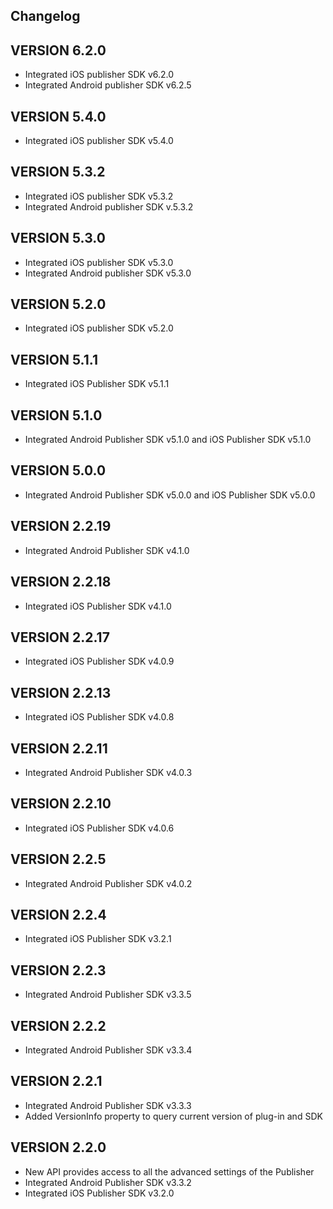 ## Changelog

## VERSION 6.2.0
* Integrated iOS publisher SDK v6.2.0
* Integrated Android publisher SDK v6.2.5

## VERSION 5.4.0
* Integrated iOS publisher SDK v5.4.0

## VERSION 5.3.2
* Integrated iOS publisher SDK v5.3.2
* Integrated Android publisher SDK v.5.3.2

## VERSION 5.3.0
* Integrated iOS publisher SDK v5.3.0
* Integrated Android publisher SDK v5.3.0

## VERSION 5.2.0
* Integrated iOS publisher SDK v5.2.0

## VERSION 5.1.1
* Integrated iOS Publisher SDK v5.1.1

## VERSION 5.1.0
* Integrated Android Publisher SDK v5.1.0 and iOS Publisher SDK v5.1.0

## VERSION 5.0.0
* Integrated Android Publisher SDK v5.0.0 and iOS Publisher SDK v5.0.0

## VERSION 2.2.19
* Integrated Android Publisher SDK v4.1.0

## VERSION 2.2.18
* Integrated iOS Publisher SDK v4.1.0

## VERSION 2.2.17
* Integrated iOS Publisher SDK v4.0.9

## VERSION 2.2.13
* Integrated iOS Publisher SDK v4.0.8

## VERSION 2.2.11
* Integrated Android Publisher SDK v4.0.3

## VERSION 2.2.10
* Integrated iOS Publisher SDK v4.0.6

## VERSION 2.2.5
* Integrated Android Publisher SDK v4.0.2

## VERSION 2.2.4
* Integrated iOS Publisher SDK v3.2.1

## VERSION 2.2.3
* Integrated Android Publisher SDK v3.3.5

## VERSION 2.2.2
* Integrated Android Publisher SDK v3.3.4

## VERSION 2.2.1
* Integrated Android Publisher SDK v3.3.3
* Added VersionInfo property to query current version of plug-in and SDK

## VERSION 2.2.0
* New API provides access to all the advanced settings of the Publisher
* Integrated Android Publisher SDK v3.3.2
* Integrated iOS Publisher SDK v3.2.0
